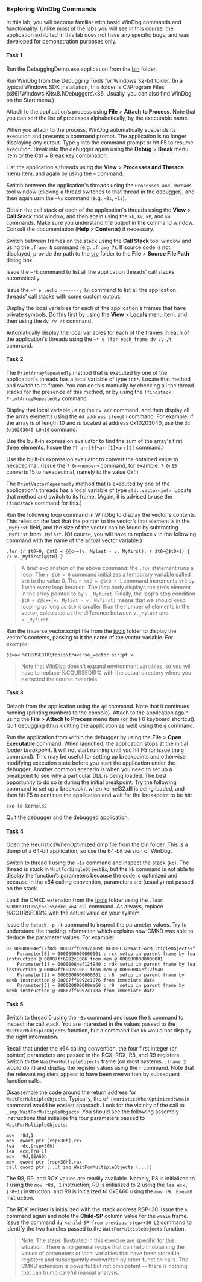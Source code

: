 ### Exploring WinDbg Commands

In this lab, you will become familiar with basic WinDbg commands and functionality. Unlike most of the labs you will see in this course, the application exhibited in this lab does not have any specific bugs, and was developed for demonstration purposes only.

#### Task 1

Run the DebuggingDemo.exe application from the [bin](bin/) folder.

Run WinDbg from the Debugging Tools for Windows 32-bit folder. (In a typical Windows SDK installation, this folder is C:\Program Files (x86)\Windows Kits\8.1\Debuggers\x86. Usually, you can also find WinDbg on the Start menu.)

Attach to the application’s process using **File** > **Attach to Process**. Note that you can sort the list of processes alphabetically, by the executable name.

When you attach to the process, WinDbg automatically suspends its execution and presents a command prompt. The application is no longer displaying any output. Type `g` into the command prompt or hit F5 to resume execution. Break into the debugger again using the **Debug** > **Break** menu item or the Ctrl + Break key combination.

List the application's threads using the **View** > **Processes and Threads** menu item, and again by using the `~` command.

Switch between the application's threads using the `Processes and Threads` tool window (clicking a thread switches to that thread in the debugger), and then again usin the `~Ns` command (e.g. `~0s`, `~1s`).

Obtain the call stack of each of the application's threads using the **View** > **Call Stack** tool window, and then again using the `kb`, `kv`, `kP`, and `kn` commands. Make sure you understand the output in the command window. Consult the documentation (**Help** > **Contents**) if necessary.

Switch between frames on the stack using the **Call Stack** tool window and using the `.frame N` command (e.g. `.frame 7`). If source code is not displayed, provide the path to the [src](src/) folder to the **File** > **Source File Path** dialog box.

Issue the `~*k` command to list all the application threads' call stacks automatically.

Issue the `~* e .echo -------; kn` command to list all the application threads' call stacks with some custom output.

Display the local variables for each of the application's frames that have private symbols. Do this first by using the **View** > **Locals** menu item, and then using the `dv /v /t` command.

Automatically display the local variables for each of the frames in each of the application's threads using the `~* e !for_each_frame dv /v /t` command.

#### Task 2

The `PrintArrayRepeatedly` method that is executed by one of the application's threads has a local variable of type `int*`. Locate that method and switch to its frame. You can do this manually by checking all the thread stacks for the presence of this method, or by using the `!findstack PrintArrayRepeatedly` command.

Display that local variable using the `dv arr` command, and then display all the array elements using the `dd address Llength` command. For example, if the array is of length 10 and is located at address 0x10203040, use the `dd 0x10203040 L0n10` command.

Use the built-in expression evaluator to find the sum of the array's first three elements. (Issue the `?? arr[0]+arr[1]+arr[2]` command.)

Use the built-in expression evaluator to convert the obtained value to hexadecimal. (Issue the `? 0n<number>` command, for example: `? 0n15` converts 15 to hexadecimal, namely to the value 0xf.)

The `PrintVectorRepeatedly` method that is executed by one of the application's threads has a local variable of type `std::vector<int>`. Locate that method and switch to its frame. (Again, it is advised to use the `!findstack` command for this.)

Run the following loop command in WinDbg to display the vector's contents. This relies on the fact that the pointer to the vector’s first element is in the `_Myfirst` field, and the size of the vector can be found by subtracting `_Myfirst` from `_Mylast`. (Of course, you will have to replace `v` in the following command with the name of the actual vector variable.)

```
.for (r $t0=0; @$t0 < @@c++(v._Mylast - v._Myfirst); r $t0=@$t0+1) { ?? v._Myfirst[@$t0] }
```

> A brief explanation of the above command: the `.for` statement runs a loop. The `r $t0 = 0` command initializes a temporary variable called `$t0` to the value 0. The `r $t0 = @$t0 + 1` command increments `$t0` by 1 with every loop iteration. The loop body displays the `$t0`'s element in the array pointed to by `v._Myfirst`. Finally, the loop's stop condition `$t0 < @@c++(v._Mylast - v._Myfirst)` means that we should keep looping as long as `$t0` is smaller than the number of elements in the vector, calculated as the difference between `v._Mylast` and `v._Myfirst`.

Run the traverse_vector.script file from the [tools](tools/) folder to display the vector's contents, passing to it the name of the vector variable. For example:

```
$$>a< %COURSEDIR\tools\traverse_vector.script v
```

> Note that WinDbg doesn't expand environment variables, so you will have to replace %COURSEDIR% with the actual directory where you extracted the course materials.

#### Task 3

Detach from the application using the `qd` command. Note that it continues running (printing numbers to the console). Attach to the application again using the **File** > **Attach to Process** menu item (or the F6 keyboard shortcut). Quit debugging (thus quitting the application as well) using the `q` command.

Run the application from within the debugger by using the **File** > **Open Executable** command. When launched, the application stops at the initial *loader breakpoint*. It will not start running until you hit F5 (or issue the `g` command). This may be useful for setting up breakpoints and otherwise modifying execution state before you start the application under the debugger. Another common scenario is when you need to set up a breakpoint to see why a particular DLL is being loaded. The best opportunity to do so is during the initial breakpoint. Try the following command to set up a breakpoint when kernel32.dll is being loaded, and then hit F5 to continue the application and wait for the breakpoint to be hit:

```
sxe ld kernel32
```

Quit the debugger and the debugged application.

#### Task 4

Open the HeuristicsWhenOptimized.dmp file from the [bin](bin/) folder. This is a dump of a 64-bit application, so use the 64-bit version of WinDbg.

Switch to thread 1 using the `~1s` command and inspect the stack (`kb`). The thread is stuck in `WaitForSingleObjectEx`, but the `kb` command is not able to display the function’s parameters because the code is optimized and because in the x64 calling convention, parameters are (usually) not passed on the stack.

Load the CMKD extension from the [tools](tools/) folder using the `.load %COURSEDIR%\tools\cmkd_x64.dll` command. As always, replace %COURSEDIR% with the actual value on your system.

Issue the `!stack -p -t` command to inspect the parameter values. Try to understand the tracking information which explains how CMKD was able to deduce the parameter values. For example:

```
02 00000084ef12f8d0 00007ff6992c109b KERNEL32!WaitForMultipleObjects+f 
	Parameter[0] = 0000000000000001 : rcx setup in parent frame by lea instruction @ 00007ff6992c1086 from mem @ 0000000000000001 
	Parameter[1] = 00000084ef12f940 : rdx setup in parent frame by lea instruction @ 00007ff6992c1081 from mem @ 00000084ef12f940 
	Parameter[2] = 0000000000000001 : r8  setup in parent frame by movb instruction @ 00007ff6992c1076 from immediate data 
	Parameter[3] = 000000000000ea60 : r9  setup in parent frame by movb instruction @ 00007ff6992c108a from immediate data
```

#### Task 5

Switch to thread 0 using the `~0s` command and issue the `k` command to inspect the call stack. You are interested in the values passed to the `WaitForMultipleObjects` function, but a command like `kb` would not display the right information.

Recall that under the x64 calling convention, the four first integer (or pointer) parameters are passed in the RCX, RDX, R8, and R9 registers. Switch to the `WaitForMultipleObjects` frame (on most systems, `.frame 2` would do it) and display the register values using the `r` command. Note that the relevant registers appear to have been overwritten by subsequent function calls.

Disassemble the code around the return address for `WaitForMultipleObjects`. Typically, the `uf HeuristicsWhenOptimized!wmain` command would be easiest approach. Look for the vicinity of the call to `_imp_WaitForMultipleObjects`. You should see the following assembly instructions that initialize the four parameters passed to `WaitForMultipleObjects`:

```
mov  r8d,1
mov  qword ptr [rsp+30h],rcx
lea  rdx,[rsp+30h]
lea  ecx,[r8+1]
mov  r9d,0EA60h
mov  qword ptr [rsp+38h],rax
call qword ptr [...!_imp_WaitForMultipleObjects (...)]
```

The R8, R9, and RCX values are readily available. Namely, R8 is initialized to 1 using the `mov r8d, 1` instruction; R9 is initialized to 2 using the `lea ecx, [r8+1]` instruction; and R9 is initialized to 0xEA60 using the `mov r9, 0xea60` instruction.

The RDX register is initialized with the stack address RSP+30. Issue the `k` command again and note the **Child-SP** column value for the `wmain` frame. Issue the command `dq <child-SP-from-previous-step>+30 L2` command to identify the two handles passed to the `WaitForMultipleObjects` function.

> Note: The steps illustrated in this exercise are specific for this situation. There is no general recipe that can help in obtaining the values of parameters or local variables that have been stored in registers and subsequently overwritten by other function calls. The CMKD extension is powerful but not omnipotent -- there is nothing that can trump careful manual analysis.

